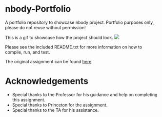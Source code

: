 # nbody-Portfolio
A portfolio repository to showcase nbody project. Portfolio purposes only, please do not reuse without permission!

This is a gif to showcase how the project should look.
![](https://media.giphy.com/media/3q3UsctPPpTXgV9LKz/giphy.gif)

Please see the included README.txt for more information on how to compile, run, and test.

The original assignment can be found [here](http://www.cs.princeton.edu/courses/archive/spr17/cos126/assignments/nbody.html)

# Acknowledgements
* Special thanks to the Professor for his guidance and help on completing this assignment.
* Special thanks to Princeton for the assignment.
* Special thanks to the TA for his assistance.
